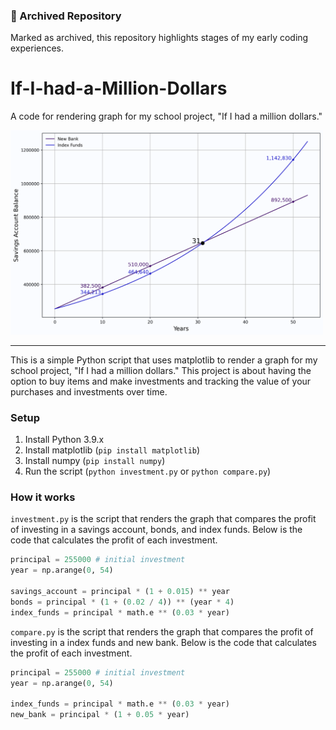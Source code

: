 ### 📜 Archived Repository
Marked as archived, this repository highlights stages of my early coding experiences.

# If-I-had-a-Million-Dollars
A code for rendering graph for my school project, "If I had a million dollars."

<p align="left">
  <img width="500" src="savings_account.png">
</p>

---

This is a simple Python script that uses matplotlib to render a graph for my school project, "If I had a million dollars."
This project is about having the option to buy items and make investments and tracking the value of your purchases and investments over time.

### Setup
1. Install Python 3.9.x
2. Install matplotlib (`pip install matplotlib`)
3. Install numpy (`pip install numpy`)
4. Run the script (`python investment.py` or `python compare.py`)

### How it works

`investment.py` is the script that renders the graph that compares the profit of investing in a savings account, bonds, and index funds. Below is the code that calculates the profit of each investment.

```python
principal = 255000 # initial investment
year = np.arange(0, 54)

savings_account = principal * (1 + 0.015) ** year
bonds = principal * (1 + (0.02 / 4)) ** (year * 4)
index_funds = principal * math.e ** (0.03 * year)
```

`compare.py` is the script that renders the graph that compares the profit of investing in a index funds and new bank. Below is the code that calculates the profit of each investment.

```python
principal = 255000 # initial investment
year = np.arange(0, 54)

index_funds = principal * math.e ** (0.03 * year)
new_bank = principal * (1 + 0.05 * year)
```
